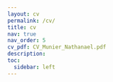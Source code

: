 ```yaml
---
layout: cv
permalink: /cv/
title: cv
nav: true
nav_order: 5
cv_pdf: CV_Munier_Nathanael.pdf
description: 
toc:
  sidebar: left
---
```

